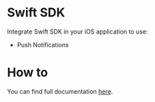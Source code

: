 # Swift SDK

Integrate Swift SDK in your iOS application to use:

- Push Notifications

# How to

You can find full documentation [here](https://docs.bird.com/api/client-sdks/sdk-integration/swift-sdk).
